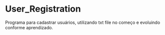 # User_Registration
Programa para cadastrar usuários, utilizando txt file no começo e evoluindo conforme aprendizado.

